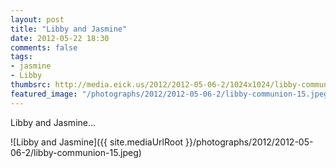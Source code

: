 ```yaml
---
layout: post
title: "Libby and Jasmine"
date: 2012-05-22 18:30
comments: false
tags: 
- jasmine
- Libby
thumbsrc: http://media.eick.us/2012/2012-05-06-2/1024x1024/libby-communion-15.jpeg
featured_image: "/photographs/2012/2012-05-06-2/libby-communion-15.jpeg"
---
```

Libby and Jasmine...



![Libby and Jasmine]({{ site.mediaUrlRoot }}/photographs/2012/2012-05-06-2/libby-communion-15.jpeg)

